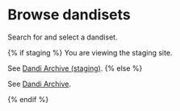 # Browse dandisets

Search for and select a dandiset.

<!--------------------------------------------------------------------------------->
{% if staging %}
You are viewing the staging site.

See [Dandi Archive (staging)](https://gui-staging.dandiarchive.org/).
{% else %}

See [Dandi Archive](https://dandiarchive.org/).

{% endif %}

